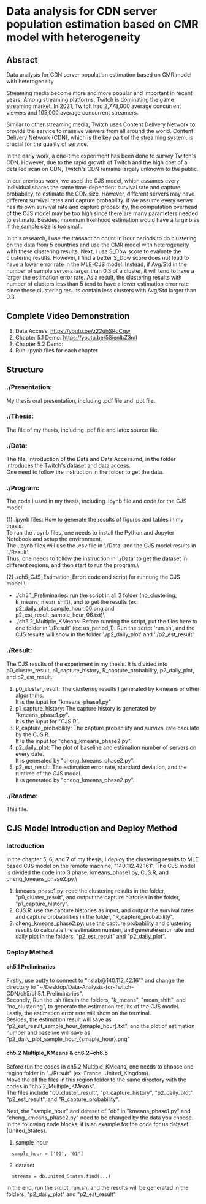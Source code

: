 # Data analysis for CDN server population estimation based on CMR model with heterogeneity

## Absract
Data analysis for CDN server population estimation based on CMR model with heterogeneity

Streaming media become more and more popular and important in recent years. Among streaming platforms, Twitch is dominating the game streaming market. In 2021, Twitch had 2,778,000 average concurrent viewers and 105,000 average concurrent streamers.

Similar to other streaming media, Twitch uses Content Delivery Network to provide the service to massive viewers from all around the world. Content Delivery Network (CDN), which is the key part of the streaming system, is crucial for the quality of service.

In the early work, a one-time experiment has been done to survey Twitch's CDN. However, due to the rapid growth of Twitch and the high cost of a detailed scan on CDN, Twitch's CDN remains largely unknown to the public. 

In our previous work, we used the CJS model, which assumes every individual shares the same time-dependent survival rate and capture probability, to estimate the CDN size. However, different servers may have different survival rates and capture probability. If we assume every server has its own survival rate and capture probability, the computation overhead of the CJS model may be too high since there are many parameters needed to estimate. Besides, maximum likelihood estimation would have a large bias if the sample size is too small.

In this research, I use the transaction count in hour periods to do clustering on the data from 5 countries and use the CMR model with heterogeneity with these clustering results. Next, I use S\_Dbw score to evaluate the clustering results. However, I find a better S_Dbw score does not lead to have a lower error rate in the MLE-CJS model. Instead, if Avg/Std in the number of sample servers larger than 0.3 of a cluster, it will tend to have a larger the estimation error rate. As a result, the clustering results with number of clusters less than 5 tend to have a lower estimation error rate since these clustering results contain less clusters with Avg/Std larger than 0.3.


## Complete Video Demonstration
1. Data Access: https://youtu.be/z22uhSRdCqw
2. Chapter 5.1 Demo: https://youtu.be/5SienlbZ3mI
3. Chapter 5.2 Demo: 
4. Run .ipynb files for each chapter

## Structure

### ./Presentation: 
My thesis oral presentation, including .pdf file and .ppt file.

### ./Thesis:
The file of my thesis, including .pdf file and latex source file.

### ./Data:
The file, Introduction of the Data and Data Access.md, in the folder introduces the Twitch's dataset and data access.\
One need to follow the instruction in the folder to get the data.

### ./Program:
The code I used in my thesis, including .ipynb file and code for the CJS model.

  (1) .ipynb files: How to generate the results of figures and tables in my thesis.\
  To run the .ipynb files, one needs to install the Python and Jupyter Notebook and setup the environment.\
  The .ipynb files will use the .csv file in './Data' and the CJS model results in './Result'.\
  Thus, one needs to follow the instruction in './Data' to get the dataset in different regions, and then start to run the program.\
  
  (2) ./ch5_CJS_Estimation_Error: code and script for runnung the CJS model.\
  * ./ch5.1_Preliminaries: run the script in all 3 folder (no_clustering, k_means, mean_shift), 
    and to get the results (ex: p2_daily_plot_sample_hour_00.png and p2_est_result_sample_hour_06.txt)\
  * ./ch5.2_Multiple_KMeans: Before running the script, put the files here to one folder in './Result' (ex: us_period_1). 
    Run the script 'run.sh', and the CJS results will show in the folder './p2_daily_plot' and './p2_est_result'

### ./Result:
The CJS results of the experiment in my thesis. 
It is divided into p0_cluster_result, p1_capture_history, R_capture_probability, p2_daily_plot, and p2_est_result.

1.  p0_cluster_result: The clustering results I generated by k-means or other algorithms.\
It is the iuput for "kmeans_phase1.py"
2.  p1_capture_history: The capture history is generated by "kmeans_phase1.py".\
It is the iuput for "CJS.R".
3.  R_capture_probability: The capture probability and survival rate caculate by the CJS.R.\
It is the input for "cheng_kmeans_phase2.py".
4.  p2_daily_plot: The plot of baseline and estimation number of servers on every date.\
It is generated by "cheng_kmeans_phase2.py".
5.  p2_est_result: The estimation error rate, standard deviation, and the runtime of the CJS model.\
It is generated by "cheng_kmeans_phase2.py".

### ./Readme:
This file.

## CJS Model Introduction and Deploy Method

### Introduction

In the chapter 5, 6, and 7 of my thesis, I deploy the clustering results to MLE based CJS model on the remote machine, "140.112.42.161".
The CJS model is divided the code into 3 phase, kmeans_phase1.py, CJS.R, and cheng_kmeans_phase2.py.\
1. kmeans_phase1.py: read the clustering results in the folder, "p0_cluster_result", and output the capture histories in the folder, "p1_capture_history".
2. CJS.R: use the capture histories as input, and output the survival rates and capture probabilities in the folder, "R_capture_probability".
3. cheng_kmeans_phase2.py: use the capture probability and clustering results to calculate the estimation number, and generate error rate and daily plot in the folders, "p2_est_result" and "p2_daily_plot".

### Deploy Method
#### ch5.1 Preliminaries
Firstly, use putty to connect to "nslab@140.112.42.161" and change the directory to "~/Desktop/Data-Analysis-for-Twitch-CDN/ch5/ch5.1_Preliminaries".\
Secondly, Run the .sh files in the folders, "k_means", "mean_shift", and "no_clustering", to generate the estimation results of the CJS model.\
Lastly, the estimation error rate will show on the terminal.\
Besides, the estimation result will save as "p2_est_result_sample_hour_{smaple_hour}.txt", and the plot of estimation number and baseline will save as "p2_daily_plot_sample_hour_{smaple_hour}.png"

#### ch5.2 Multiple_KMeans & ch6.2~ch6.5
Before run the codes in ch5.2 Multiple_KMeans, one needs to choose one region folder in "../Rusult" (ex: France, United_Kingdom).\
Move the all the files in this region folder to the same directory with the codes in "ch5.2_Multiple_KMeans".\
The files include "p0_cluster_result", "p1_capture_history", "p2_daily_plot", "p2_est_result", and "R_capture_probability".

Next, the "sample_hour" and dataset of "db" in "kmeans_phase1.py" and "cheng_kmeans_phase2.py" need to be changed by the data you choose.\
In the following code blocks, it is an example for the code for us dataset (United_States).

1. sample_hour
```
  sample_hour = ['00', '01']
```

2. dataset
```
  streams = db.United_States.find(...)
```

In the end, run the srcipt, run.sh, and the results will be generated in the folders, "p2_daily_plot" and "p2_est_result". 

